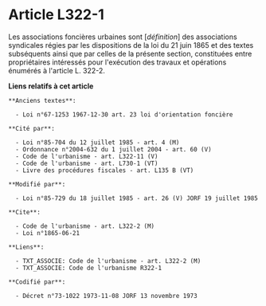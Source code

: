 # Article L322-1

Les associations foncières urbaines sont [*définition*] des associations syndicales régies par les dispositions de la loi du
21 juin 1865 et des textes subséquents ainsi que par celles de la présente section, constituées entre propriétaires
intéressés pour l'exécution des travaux et opérations énumérés à l'article L. 322-2.

**Liens relatifs à cet article**

	**Anciens textes**:

	  - Loi n°67-1253 1967-12-30 art. 23 loi d'orientation foncière

	**Cité par**:

	  - Loi n°85-704 du 12 juillet 1985 - art. 4 (M)
	  - Ordonnance n°2004-632 du 1 juillet 2004 - art. 60 (V)
	  - Code de l'urbanisme - art. L322-11 (V)
	  - Code de l'urbanisme - art. L730-1 (VT)
	  - Livre des procédures fiscales - art. L135 B (VT)

	**Modifié par**:

	  - Loi n°85-729 du 18 juillet 1985 - art. 26 (V) JORF 19 juillet 1985

	**Cite**:

	  - Code de l'urbanisme - art. L322-2 (M)
	  - Loi n°1865-06-21

	**Liens**:

	  - TXT_ASSOCIE: Code de l'urbanisme - art. L322-2 (M)
	  - TXT_ASSOCIE: Code de l'urbanisme R322-1

	**Codifié par**:

	  - Décret n°73-1022 1973-11-08 JORF 13 novembre 1973
